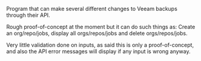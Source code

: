 Program that can make several different changes to Veeam backups through their API.

Rough proof-of-concept at the moment but it can do such things as: Create an org/repo/jobs, display all orgs/repos/jobs and delete orgs/repos/jobs.

Very little validation done on inputs, as said this is only a proof-of-concept, and also the API error messages will display if any input is wrong anyway.
